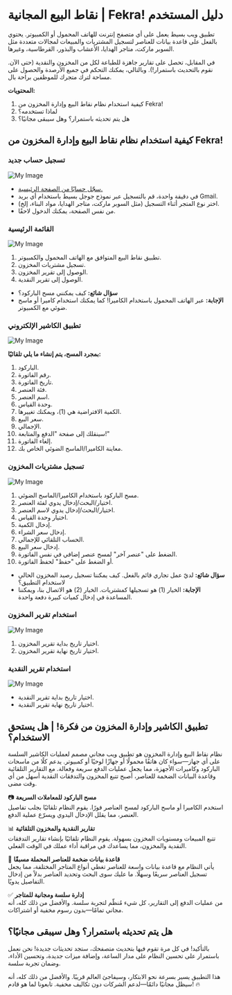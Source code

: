 # نقاط البيع المجانية | Fekra! دليل المستخدم  
تطبيق ويب بسيط يعمل على أي متصفح إنترنت للهاتف المحمول أو الكمبيوتر. يحتوي بالفعل على قاعدة بيانات للعناصر لتسجيل المشتريات والمبيعات لمجالات متعددة مثل السوبر ماركت، متاجر الهدايا، الأعشاب والبذور، القرطاسية، وغيرها.  

في المقابل، تحصل على تقارير جاهزة للطباعة لكل من المخزون والنقدية (حتى الآن. نقوم بالتحديث باستمرار!). وبالتالي، يمكنك التحكم في جميع الأرصدة والحصول على مساحة لترك متجرك للموظفين براحة بال.  

**المحتويات:**  
1. كيفية استخدام نظام نقاط البيع وإدارة المخزون من Fekra!  
2. لماذا تستخدمه؟  
3. هل يتم تحديثه باستمرار؟ وهل سيبقى مجانيًا؟  

## كيفية استخدام نظام نقاط البيع وإدارة المخزون من Fekra!  
### تسجيل حساب جديد  
![My Image](https://raw.githubusercontent.com/FekraSolutions/Remote-Virtual-Assistance/main/media/Arabichowtocashier1.png)  
* [سجّل حسابًا من الصفحة الرئيسية.](https://fekrasolutions.github.io/Stores-Cashier-ERP-System/)  
* في دقيقة واحدة، قم بالتسجيل عبر نموذج جوجل بسيط باستخدام أي بريد Gmail.  
* اختر نوع المتجر أثناء التسجيل (مثل السوبر ماركت، متاجر الهدايا، مواد البناء، إلخ).  
* من نفس الصفحة، يمكنك الدخول لاحقًا.  

### القائمة الرئيسية  
![My Image](https://raw.githubusercontent.com/FekraSolutions/Remote-Virtual-Assistance/main/media/Arabichowtocashier2.png)  
1. تطبيق نقاط البيع المتوافق مع الهاتف المحمول والكمبيوتر.  
2. تسجيل مشتريات المخزون.  
3. الوصول إلى تقرير المخزون.  
4. الوصول إلى تقرير النقدية.  

* **سؤال شائع:** كيف يمكنني مسح الباركود؟  
* **الإجابة:** عبر الهاتف المحمول باستخدام الكاميرا! كما يمكنك استخدام كاميرا أو ماسح ضوئي مع الكمبيوتر.  

### تطبيق الكاشير الإلكتروني  
![My Image](https://raw.githubusercontent.com/FekraSolutions/Remote-Virtual-Assistance/main/media/Arabichowtocashier3.png)  

**بمجرد المسح، يتم إنشاء ما يلي تلقائيًا:**  
1. الباركود.  
2. رقم الفاتورة.  
3. تاريخ الفاتورة.  
4. فئة العنصر.  
5. اسم العنصر.  
6. وحدة القياس.  
7. الكمية الافتراضية هي (1)، ويمكنك تغييرها.  
8. سعر البيع.  
9. الإجمالي.  
10. سينقلك إلى صفحة "الدفع والمتابعة!"  
11. إلغاء الفاتورة.  
12. معاينة الكاميرا/الماسح الضوئي الخاص بك.  

### تسجيل مشتريات المخزون  
![My Image](https://raw.githubusercontent.com/FekraSolutions/Remote-Virtual-Assistance/main/media/Arabichowtocashier4.png)  
1. مسح الباركود باستخدام الكاميرا/الماسح الضوئي.  
2. اختيار/البحث/إدخال يدوي لفئة العنصر.  
3. اختيار/البحث/إدخال يدوي لاسم العنصر.  
4. اختيار وحدة القياس.  
5. إدخال الكمية.  
6. إدخال سعر الشراء.  
7. الحساب التلقائي للإجمالي.  
8. إدخال سعر البيع.  
9. الضغط على "عنصر آخر" لمسح عنصر إضافي في نفس الفاتورة.  
10. أو الضغط على "حفظ" لحفظ الفاتورة.  

* **سؤال شائع:** لديّ عمل تجاري قائم بالفعل. كيف يمكننا تسجيل رصيد المخزون الحالي لاستخدام التطبيق؟  
* **الإجابة:** الخيار (1) هو تسجيلها كمشتريات. الخيار (2) هو الاتصال بنا، ويمكننا المساعدة في إدخال كميات كبيرة دفعة واحدة.  

### استخدام تقرير المخزون  
![My Image](https://raw.githubusercontent.com/FekraSolutions/Remote-Virtual-Assistance/main/media/Arabichowtocashier5.png)
1. اختيار تاريخ بداية تقرير المخزون.
2. اختيار تاريخ نهاية تقرير المخزون.  

### استخدام تقرير النقدية  
![My Image](https://raw.githubusercontent.com/FekraSolutions/Remote-Virtual-Assistance/main/media/Arabichowtocashier6.png)  
* اختيار تاريخ بداية تقرير النقدية.  
* اختيار تاريخ نهاية تقرير النقدية.  

## تطبيق الكاشير وإدارة المخزون من فكرة! | هل يستحق الاستخدام؟  
نظام نقاط البيع وإدارة المخزون هو تطبيق ويب مجاني مصمم لعمليات الكاشير السلسة على أي جهاز—سواء كان هاتفًا محمولًا أو جهازًا لوحيًا أو كمبيوتر. يدعم كلًا من ماسحات الباركود وكاميرات الأجهزة، مما يجعل عمليات الدفع سريعة وفعالة. مع التقارير التلقائية وقاعدة البيانات الضخمة للعناصر، أصبح تتبع المخزون والتدفقات النقدية أسهل من أي وقت مضى.  

📷 **مسح الباركود للمعاملات السريعة**  
استخدم الكاميرا أو ماسح الباركود لمسح العناصر فورًا. يقوم النظام تلقائيًا بجلب تفاصيل العنصر، مما يقلل الإدخال اليدوي ويسرّع عملية الدفع.  

📊 **تقارير النقدية والمخزون التلقائية**  
تتبع المبيعات ومستويات المخزون بسهولة. يقوم النظام تلقائيًا بإنشاء تقارير التدفقات النقدية والمخزون، مما يساعدك في مراقبة أداء عملك في الوقت الفعلي.  

🛒 **قاعدة بيانات ضخمة للعناصر المحملة مسبقًا**  
يأتي النظام مع قاعدة بيانات واسعة للعناصر تغطي أنواع المتاجر المختلفة، مما يجعل تسجيل العناصر سريعًا وسهلًا. ما عليك سوى البحث وتحديد العناصر بدلاً من إدخال التفاصيل يدويًا.  

✅ **إدارة سلسة ومجانية للمتاجر**  
من عمليات الدفع إلى التقارير، كل شيء مُنظّم لتجربة سلسة. والأفضل من ذلك كله، أنه مجاني تمامًا—بدون رسوم مخفية أو اشتراكات.  

## هل يتم تحديثه باستمرار؟ وهل سيبقى مجانيًا؟  
بالتأكيد! في كل مرة تقوم فيها بتحديث متصفحك، ستجد تحديثات جديدة! نحن نعمل باستمرار على تحسين النظام على مدار الساعة، وإضافة ميزات جديدة، وتحسين الأداء، وضمان تجربة سلسة.  

هذا التطبيق يسير بسرعة نحو الابتكار، وسيفاجئ العالم قريبًا. والأفضل من ذلك كله، أنه سيظل مجانيًا دائمًا—لدعم الشركات دون تكاليف مخفية. تابعونا لما هو قادم! 🔥  
